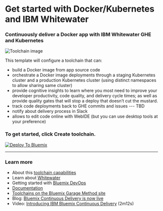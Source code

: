# Get started with Docker/Kubernetes and IBM Whitewater

### Continuously deliver a Docker app with IBM Whitewater GHE and Kubernetes

![Toolchain image](.bluemix/toolchain.png)

This template will configure a toolchain that can:
* build a Docker image from app source code
* orchestrate a Docker image deployments through a staging Kubernetes cluster and a production Kubernetes cluster (using distinct namespaces to allow sharing same cluster)
* provide cognitive insights to learn where you most need to improve your developer productivity, code quality, and delivery cycle times; as well as provide quality gates that will stop a deploy that doesn’t cut the mustard.
* track code deployments back to GHE commits and issues --- TBD
* notify about delivery process in Slack
* allows to edit code online with WebIDE (but you can use desktop tools at your preference)

### To get started, click **Create toolchain**.

[![Deploy To Bluemix](https://console.ng.bluemix.net/devops/graphics/create_toolchain_button.png)](https://console.ng.bluemix.net/devops/setup/deploy/?repository=https%3A//github.com/open-toolchain/kube-starter-wwghe-toolchain)

---
### Learn more

* About this [toolchain capabilities](https://w3-connections.ibm.com/blogs/92423b28-353a-49d9-9d5d-d21cd1de10be/entry/Announcing_support_for_IBM_Confidential_toolchains_in_the_Continuous_Delivery_service_on_Bluemix_Public?lang=en_us)
* Learn about [Whitewater](https://whitewater.ibm.com)
* Getting started with [Bluemix DevOps](https://bluemix.net/devops)
* [Documentation](https://console.ng.bluemix.net/docs/services/ContinuousDelivery/index.html?pos=2)
* [Toolchains on the Bluemix Garage Method site](https://www.ibm.com/devops/method/category/tools)
* Blog: [Bluemix Continuous Delivery is now live](https://www.ibm.com/blogs/bluemix/2016/11/bluemix-continuous-delivery-is-now-live/)
* Video: [Introducing IBM Bluemix Continuous Delivery](https://www.youtube.com/watch?v=QPSAZ64APpc&feature=youtu.be) (2m12s)
